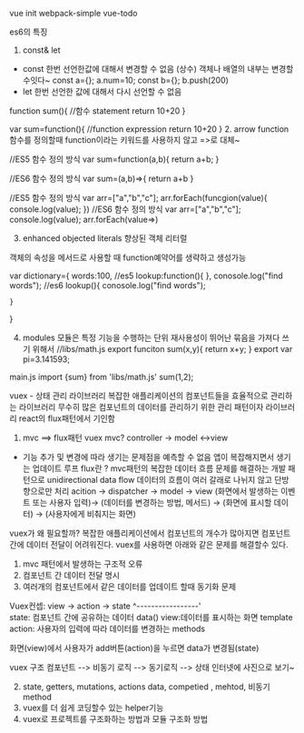 vue init webpack-simple vue-todo

es6의 특징 

1. const& let
- const 한번 선언한값에 대해서 변경할 수 없음 (상수) 객체나 배열의 내부는 변경할수잇다~ const a={};
a.num=10;
const b={};
b.push(200)
- let 한번 선언한 값에 대해서 다시 선언할 수 없음

function sum(){
    //함수 statement
    return 10+20
}

var sum=function(){
    //function expression
    return 10+20
}
2. arrow function
함수를 정의할때 function이라는 키워드를 사용하지 않고 =>로 대체~

//ES5 함수 정의 방식
var sum=function(a,b){
    return a+b;
}

//ES6 함수 정의 방식
var sum=(a,b)=>{
    return a+b
}

//ES5 함수 정의 방식
var arr=["a","b","c"];
arr.forEach(funcgion(value){
    console.log(value);
})
//ES6 함수 정의 방식
var arr=["a","b","c"];
    console.log(value);
arr.forEach(value=>)

3. enhanced objected literals 향상된 객체 리터럴

객체의 속성을 메서드로 사용할 때 function예약어를 생략하고 생성가능

var dictionary={
    words:100,
    //es5
    lookup:function(){
    },
        conosole.log("find words");
    //es6
    lookup(){
        conosole.log("find words");

    }
}

4. modules
모듈은 특정 기능을 수행하는 단위 
재사용성이 뛰어난 묶음을 가져다 쓰기 위해서 
//libs/math.js
export funciton sum(x,y){
    return x+y;
}
export var pi=3.141593;

main.js
import {sum} from 'libs/math.js'
sum(1,2);



vuex - 상태 관리 라이브러리 
복잡한 애플리케이션의 컴포넌트들을 효율적으로 관리하는 라이브러리
무수히 많은 컴포넌트의 데이터를 관리하기 위한 관리 패턴이자 라이브러리
react의 flux패턴에서 기인함 

1. mvc ==> flux패턴 vuex
mvc?
controller -> model <->view
- 기능 추가 및 변경에 따라 생기는 문제점을 예측할 수 없음 앱이 복잡해지면서 생기는 업데이트 루프
flux란 ? mvc패턴의 복잡한 데이터 흐름 문제를 해결하는 개발 패턴으로 unidirectional data flow
데이터의 흐름이 여러 갈래로 나뉘지 않고 단방향으로만 처리 
acition -> dispatcher -> model -> view
(화면에서 발생하는 이벤트 또는 사용자 입력)-> (데이터를 변경하는 방법, 메서드) -> (화면에 표시할 데이터) -> (사용자에게 비춰지는 화면)

vuex가 왜 필요할까?
복잡한 애플리케이션에서 컴포넌트의 개수가 많아지면 컴포넌트 간에 데이터 전달이 어려워진다. 
vuex를 사용하면 아래와 같은 문제를 해결할수 있다. 
1) mvc 패턴에서 발생하는 구조적 오류
2) 컴포넌트 간 데이터 전달 명시
3) 여러개의 컴포넌트에서 같은 데이터를 업데이트 할때 동기화 문제 

Vuex컨셉: 
view -> action -> state 
  ^-----------------'  
state: 컴포넌트 간에 공유하는 데이터 data()
view:데이터를 표시하는 화면 template
action: 사용자의 입력에 따라 데이터를 변경하는 methods

화면(view)에서 사용자가 add버튼(action)을 누르면 data가 변경됨(state)

vuex 구조
컴포넌트 --> 비동기 로직 --> 동기로직 --> 상태
인터넷에 사진으로 보기~ 


2. state, getters, mutations, actions
data, competied , mehtod, 비동기 method
3. vuex를 더 쉽게 코딩할수 있는 helper기능
4. vuex로 프로젝트를 구조화하는 방법과 모듈 구조화 방법

